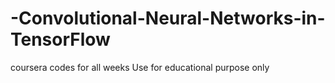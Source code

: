 # -Convolutional-Neural-Networks-in-TensorFlow
coursera codes for all weeks Use for educational purpose only
